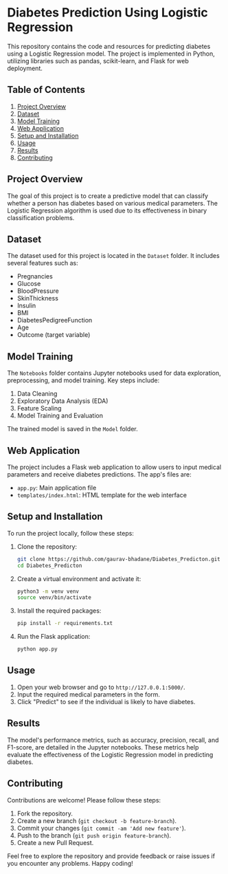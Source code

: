 # Diabetes Prediction Using Logistic Regression

This repository contains the code and resources for predicting diabetes using a Logistic Regression model. The project is implemented in Python, utilizing libraries such as pandas, scikit-learn, and Flask for web deployment.

## Table of Contents
1. [Project Overview](#project-overview)
2. [Dataset](#dataset)
3. [Model Training](#model-training)
4. [Web Application](#web-application)
5. [Setup and Installation](#setup-and-installation)
6. [Usage](#usage)
7. [Results](#results)
8. [Contributing](#contributing)

## Project Overview

The goal of this project is to create a predictive model that can classify whether a person has diabetes based on various medical parameters. The Logistic Regression algorithm is used due to its effectiveness in binary classification problems.

## Dataset

The dataset used for this project is located in the `Dataset` folder. It includes several features such as:
- Pregnancies
- Glucose
- BloodPressure
- SkinThickness
- Insulin
- BMI
- DiabetesPedigreeFunction
- Age
- Outcome (target variable)

## Model Training

The `Notebooks` folder contains Jupyter notebooks used for data exploration, preprocessing, and model training. Key steps include:
1. Data Cleaning
2. Exploratory Data Analysis (EDA)
3. Feature Scaling
4. Model Training and Evaluation

The trained model is saved in the `Model` folder.

## Web Application

The project includes a Flask web application to allow users to input medical parameters and receive diabetes predictions. The app's files are:
- `app.py`: Main application file
- `templates/index.html`: HTML template for the web interface

## Setup and Installation

To run the project locally, follow these steps:

1. Clone the repository:
    ```bash
    git clone https://github.com/gaurav-bhadane/Diabetes_Predicton.git
    cd Diabetes_Predicton
    ```

2. Create a virtual environment and activate it:
    ```bash
    python3 -m venv venv
    source venv/bin/activate
    ```

3. Install the required packages:
    ```bash
    pip install -r requirements.txt
    ```

4. Run the Flask application:
    ```bash
    python app.py
    ```

## Usage

1. Open your web browser and go to `http://127.0.0.1:5000/`.
2. Input the required medical parameters in the form.
3. Click "Predict" to see if the individual is likely to have diabetes.

## Results

The model's performance metrics, such as accuracy, precision, recall, and F1-score, are detailed in the Jupyter notebooks. These metrics help evaluate the effectiveness of the Logistic Regression model in predicting diabetes.

## Contributing

Contributions are welcome! Please follow these steps:
1. Fork the repository.
2. Create a new branch (`git checkout -b feature-branch`).
3. Commit your changes (`git commit -am 'Add new feature'`).
4. Push to the branch (`git push origin feature-branch`).
5. Create a new Pull Request.


Feel free to explore the repository and provide feedback or raise issues if you encounter any problems. Happy coding!
